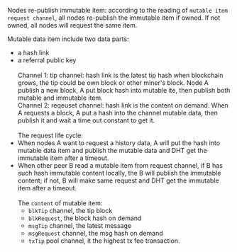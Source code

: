 Nodes re-publish immutable item:  according to the reading of `mutable item request channel`, all nodes re-publish the immutable item if owned. If not owned, all nodes will request the same item.  

Mutable data item include two data parts:
* a hash link
* a referral public key <br> <br>
Channel 1: tip channel: hash link is the latest tip hash when blockchain grows, the tip could be own block or other miner's block. Node A publish a new block, A put block hash into mutable ite, then publish both mutable and immutable item.  <br>
Channel 2: reqeuset channel: hash link is the content on demand. When A requests a block, A put a hash into the channel mutable data, then publish it and wait a time out constant to get it. <br><br>
The request life cycle: 
* When nodes A want to request a history data, A will put the hash into mutable data item and publish the mutable data and DHT get the immutable item after a timeout.
* When other peer B read a mutable item from request channel, if B has such hash immutable content locally, the B will publish the immutable content; if not, B will make same request and DHT get the immutable item after a timeout. <br><br>
The `content` of mutable item: 
    * `blkTip` channel, the tip block 
    * `blkRequest`, the block hash on demand
    * `msgTip` channel, the latest message 
    * `msgRequest` channel, the msg hash on demand
    * `txTip` pool channel, it the highest tx fee transaction. 
